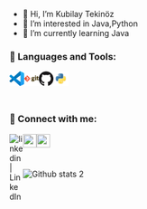 - 👋 Hi, I’m Kubilay Tekinöz
- 👀 I’m interested in Java,Python
- 🌱 I’m currently learning Java 

### 🔧 Languages and Tools:

[<img align="left" alt="Visual Studio Code" width="26px" src="https://raw.githubusercontent.com/github/explore/80688e429a7d4ef2fca1e82350fe8e3517d3494d/topics/visual-studio-code/visual-studio-code.png" />][vsCode]
[<img align="left" alt="Git" width="26px" src="https://raw.githubusercontent.com/github/explore/80688e429a7d4ef2fca1e82350fe8e3517d3494d/topics/git/git.png" />][git]
[<img align="left" alt="GitHub" width="26px" src="https://raw.githubusercontent.com/github/explore/78df643247d429f6cc873026c0622819ad797942/topics/github/github.png" />][github]

[<img align="left" alt="Python" width="26px" src="https://raw.githubusercontent.com/github/explore/cebd63002168a05a6a642f309227eefeccd92950/topics/python/python.png" />][python]


<br />


[vsCode]: https://code.visualstudio.com/
[git]: https://git-scm.com/

[github]: https://github.com/IbrahimTalha0
[python]: https://www.python.org/


<br />
<br />


### 📩 Connect with me:

[<img align="left" alt="linkedin | LinkedIn" width="24px" src="https://raw.githubusercontent.com/peterthehan/peterthehan/master/assets/linkedin.svg" />][linkedin]
[<img align="left" height="24" width="24" src="https://cdn.jsdelivr.net/npm/simple-icons@v4/icons/instagram.svg" />][instagram]
[<img align="left" height="24" width="24" src="https://cdn.jsdelivr.net/npm/simple-icons@v4/icons/gmail.svg" />][gmail]


<br />


[instagram]: https://www.instagram.com/ktekinoz35/
[linkedin]: https://www.linkedin.com/in/kubilay-tekin%C3%B6z-05a034211/
[gmail]: mailto:ktekinoz35@gmail.com
<br />


![Github stats 2](https://github-readme-stats.vercel.app/api?username=kubilaytekinoz&show_icons=true&theme=radical)

<!---
kubilaytekinoz/kubilaytekinoz is a ✨ special ✨ repository because its `README.md` (this file) appears on your GitHub profile.
You can click the Preview link to take a look at your changes.
--->
